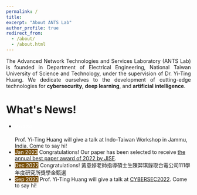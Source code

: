 ```yaml
---
permalink: /
title: 
excerpt: "About ANTS Lab"
author_profile: true
redirect_from: 
  - /about/
  - /about.html
---
```

<p style="text-align: justify; white-space: normal;">The Advanced Network Technologies and Services Laboratory (ANTS Lab) is founded in Department of Electrical Engineering, National Taiwan University of Science and Technology, under the supervision of Dr. Yi-Ting Huang.  We dedicate ourselves to the development of cutting-edge technologies for <b>cybersecurity</b>, <b>deep learning</b>, and <b>artificial intelligence</b>.</p>

# What's News!
<ul>
  <li> <div style="background:url(/images/date.png) no-repeat; width:196px; height:33px"><font color="white" size="0.7">May 2023</font></div>  Prof. Yi-Ting Huang will give a talk at Indo-Taiwan Workshop in Jammu, India. Come to say hi!</li>
  <li> <font style="background-color:#7a510b" color="white">Jan 2023</font> Congratulations! Our paper has been selected to receive <a href="https://jise.iis.sinica.edu.tw/pages/jise/index.html#Announcements">the annual best paper award of 2022 by JISE</a>.</li>
  <li> <font style="background-color:#7a510b" color="white">Dec 2022</font> Congratulations! 黃意婷老師指導碩士生陳羿琪錄取台電公司111學年度研究所獎學金甄選</li>
  <li> <font style="background-color:#7a510b" color="white">Sep 2022</font> Prof. Yi-Ting Huang will give a talk at <a href="https://cyber.ithome.com.tw/2022/speaker-page/473">CYBERSEC2022</a>. Come to say hi!</li>
</ul>

